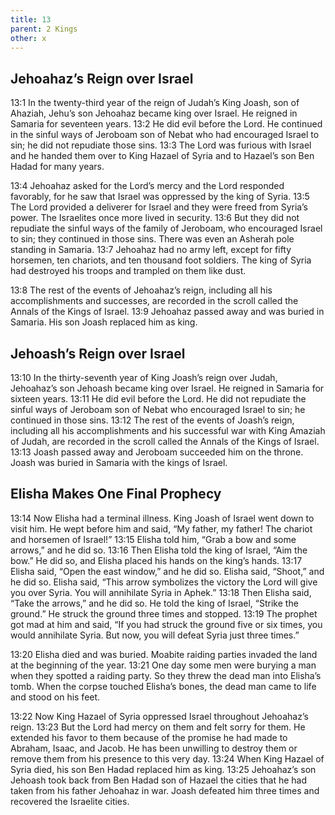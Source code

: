 ```yaml
---
title: 13
parent: 2 Kings
other: x
---
```


## Jehoahaz’s Reign over Israel

<a name="13:1">13:1</a> In the twenty-third year of the reign of Judah’s King Joash, son of Ahaziah, Jehu’s son Jehoahaz became king over Israel. He reigned in Samaria for seventeen years. <a name="13:2">13:2</a> He did evil before the Lord. He continued in the sinful ways of Jeroboam son of Nebat who had encouraged Israel to sin; he did not repudiate those sins. <a name="13:3">13:3</a> The Lord was furious with Israel and he handed them over to King Hazael of Syria and to Hazael’s son Ben Hadad for many years.

<a name="13:4">13:4</a> Jehoahaz asked for the Lord’s mercy and the Lord responded favorably, for he saw that Israel was oppressed by the king of Syria. <a name="13:5">13:5</a> The Lord provided a deliverer for Israel and they were freed from Syria’s power. The Israelites once more lived in security. <a name="13:6">13:6</a> But they did not repudiate the sinful ways of the family of Jeroboam, who encouraged Israel to sin; they continued in those sins. There was even an Asherah pole standing in Samaria. <a name="13:7">13:7</a> Jehoahaz had no army left, except for fifty horsemen, ten chariots, and ten thousand foot soldiers. The king of Syria had destroyed his troops and trampled on them like dust.

<a name="13:8">13:8</a> The rest of the events of Jehoahaz’s reign, including all his accomplishments and successes, are recorded in the scroll called the Annals of the Kings of Israel. <a name="13:9">13:9</a> Jehoahaz passed away and was buried in Samaria. His son Joash replaced him as king.

## Jehoash’s Reign over Israel

<a name="13:10">13:10</a> In the thirty-seventh year of King Joash’s reign over Judah, Jehoahaz’s son Jehoash became king over Israel. He reigned in Samaria for sixteen years. <a name="13:11">13:11</a> He did evil before the Lord. He did not repudiate the sinful ways of Jeroboam son of Nebat who encouraged Israel to sin; he continued in those sins. <a name="13:12">13:12</a> The rest of the events of Joash’s reign, including all his accomplishments and his successful war with King Amaziah of Judah, are recorded in the scroll called the Annals of the Kings of Israel. <a name="13:13">13:13</a> Joash passed away and Jeroboam succeeded him on the throne. Joash was buried in Samaria with the kings of Israel.

## Elisha Makes One Final Prophecy

<a name="13:14">13:14</a> Now Elisha had a terminal illness. King Joash of Israel went down to visit him. He wept before him and said, “My father, my father! The chariot and horsemen of Israel!” <a name="13:15">13:15</a> Elisha told him, “Grab a bow and some arrows,” and he did so. <a name="13:16">13:16</a> Then Elisha told the king of Israel, “Aim the bow.” He did so, and Elisha placed his hands on the king’s hands. <a name="13:17">13:17</a> Elisha said, “Open the east window,” and he did so. Elisha said, “Shoot,” and he did so. Elisha said, “This arrow symbolizes the victory the Lord will give you over Syria. You will annihilate Syria in Aphek.” <a name="13:18">13:18</a> Then Elisha said, “Take the arrows,” and he did so. He told the king of Israel, “Strike the ground.” He struck the ground three times and stopped. <a name="13:19">13:19</a> The prophet got mad at him and said, “If you had struck the ground five or six times, you would annihilate Syria. But now, you will defeat Syria just three times.”

<a name="13:20">13:20</a> Elisha died and was buried. Moabite raiding parties invaded the land at the beginning of the year. <a name="13:21">13:21</a> One day some men were burying a man when they spotted a raiding party. So they threw the dead man into Elisha’s tomb. When the corpse touched Elisha’s bones, the dead man came to life and stood on his feet.

<a name="13:22">13:22</a> Now King Hazael of Syria oppressed Israel throughout Jehoahaz’s reign. <a name="13:23">13:23</a> But the Lord had mercy on them and felt sorry for them. He extended his favor to them because of the promise he had made to Abraham, Isaac, and Jacob. He has been unwilling to destroy them or remove them from his presence to this very day. <a name="13:24">13:24</a> When King Hazael of Syria died, his son Ben Hadad replaced him as king. <a name="13:25">13:25</a> Jehoahaz’s son Jehoash took back from Ben Hadad son of Hazael the cities that he had taken from his father Jehoahaz in war. Joash defeated him three times and recovered the Israelite cities.
